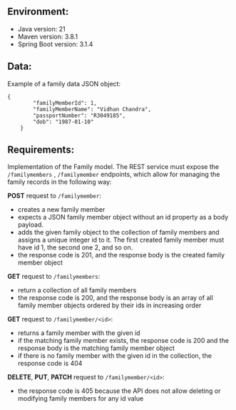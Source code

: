 ## Environment:
- Java version: 21
- Maven version: 3.8.1
- Spring Boot version: 3.1.4

## Data:
Example of a family data JSON object:
```
{
        "familyMemberId": 1,
        "familyMemberName": "Vidhan Chandra",
        "passportNumber": "R3049185",
        "dob": "1987-01-10"
    }
```
## Requirements:
Implementation of the Family model. The REST service must expose the `/familymembers` ,  `/familymember`  endpoints, which allow for managing the family records in the following way:

**POST** request to `/familymember`:

- creates a new family member
- expects a JSON family member object without an id property as a body payload. 
- adds the given family object to the collection of family members and assigns a unique integer id to it. The first created family member must have id 1, the second one 2, and so on.
- the response code is 201, and the response body is the created family member object

**GET** request to `/familymembers`:

- return a collection of all family members
- the response code is 200, and the response body is an array of all family member objects ordered by their ids in increasing order

**GET** request to `/familymember/<id>`:

- returns a family member with the given id
- if the matching family member exists, the response code is 200 and the response body is the matching family member object
- if there is no family member with the given id in the collection, the response code is 404

**DELETE**, **PUT**, **PATCH** request to `/familymember/<id>`:

- the response code is 405 because the API does not allow deleting or modifying family members for any id value

